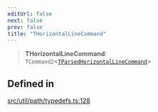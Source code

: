 ```yaml
---
editUrl: false
next: false
prev: false
title: "THorizontalLineCommand"
---
```


> **THorizontalLineCommand**: `TCommand2`\<[`TParsedHorizontalLineCommand`](/api/namespaces/util/type-aliases/tparsedhorizontallinecommand/)\>

## Defined in

[src/util/path/typedefs.ts:128](https://github.com/fabricjs/fabric.js/blob/v6.0.0-rc4/src/util/path/typedefs.ts#L128)
